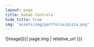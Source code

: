 ```yaml
---
layout: page
title: Kebab Centrale
hide_title: true
img: "assets/img/portfolio/pizza.png"
---
```


![image]({{ page.img | relative_url }})
